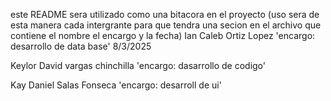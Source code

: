 este README sera utilizado como una bitacora en el proyecto 
(uso sera de esta manera cada intergrante para que tendra una secion en el archivo que contiene el nombre el encargo y la fecha)
Ian Caleb Ortiz Lopez 'encargo: desarrollo de data base'
8/3/2025

Keylor David vargas chinchilla 'encargo: dasarrollo de codigo'


Kay Daniel Salas Fonseca 'encargo: desarroll de ui'

